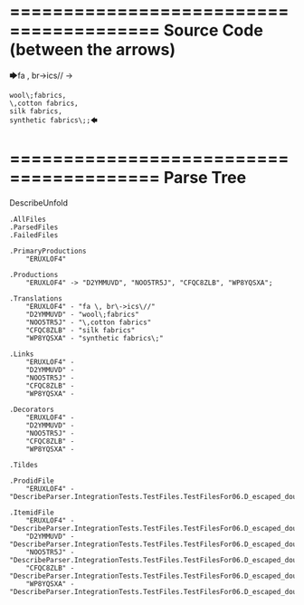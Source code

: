 ========================================
Source Code (between the arrows)
========================================

🡆fa \, br\->ics\// ->

    wool\;fabrics,
    \,cotton fabrics,
    silk fabrics,
    synthetic fabrics\;;🡄

========================================
Parse Tree
========================================
DescribeUnfold

    .AllFiles
    .ParsedFiles
    .FailedFiles

    .PrimaryProductions
        "ERUXLOF4" 

    .Productions
        "ERUXLOF4" -> "D2YMMUVD", "NOO5TR5J", "CFQC8ZLB", "WP8YQSXA";

    .Translations
        "ERUXLOF4" - "fa \, br\->ics\//"
        "D2YMMUVD" - "wool\;fabrics"
        "NOO5TR5J" - "\,cotton fabrics"
        "CFQC8ZLB" - "silk fabrics"
        "WP8YQSXA" - "synthetic fabrics\;"

    .Links
        "ERUXLOF4" - 
        "D2YMMUVD" - 
        "NOO5TR5J" - 
        "CFQC8ZLB" - 
        "WP8YQSXA" - 

    .Decorators
        "ERUXLOF4" - 
        "D2YMMUVD" - 
        "NOO5TR5J" - 
        "CFQC8ZLB" - 
        "WP8YQSXA" - 

    .Tildes

    .ProdidFile
        "ERUXLOF4" - "DescribeParser.IntegrationTests.TestFiles.TestFilesFor06.D_escaped_double_characters2.ds"

    .ItemidFile
        "ERUXLOF4" - "DescribeParser.IntegrationTests.TestFiles.TestFilesFor06.D_escaped_double_characters2.ds"
        "D2YMMUVD" - "DescribeParser.IntegrationTests.TestFiles.TestFilesFor06.D_escaped_double_characters2.ds"
        "NOO5TR5J" - "DescribeParser.IntegrationTests.TestFiles.TestFilesFor06.D_escaped_double_characters2.ds"
        "CFQC8ZLB" - "DescribeParser.IntegrationTests.TestFiles.TestFilesFor06.D_escaped_double_characters2.ds"
        "WP8YQSXA" - "DescribeParser.IntegrationTests.TestFiles.TestFilesFor06.D_escaped_double_characters2.ds"

